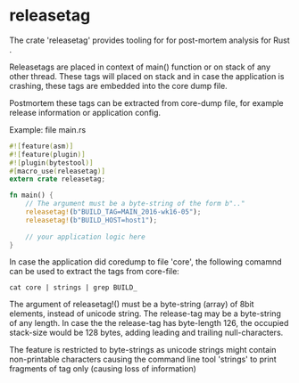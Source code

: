 # releasetag

The crate 'releasetag' provides tooling for for post-mortem analysis for Rust .

Releasetags are placed in context of main() function or on stack of any other thread. These tags will placed on stack and in case the application is crashing, these tags are embedded into the core dump file.

Postmortem these tags can be extracted from core-dump file, for example release information or application config.

Example: file main.rs
```rust
#![feature(asm)] 
#![feature(plugin)]
#![plugin(bytestool)]
#[macro_use(releasetag)]
extern crate releasetag;

fn main() {
    // The argument must be a byte-string of the form b".." 
    releasetag!(b"BUILD_TAG=MAIN_2016-wk16-05");
    releasetag!(b"BUILD_HOST=host1");
 
    // your application logic here
}
```
In case the application did coredump to file 'core', the following comamnd can be used to extract the tags from core-file:
```
cat core | strings | grep BUILD_
```
The argument of releasetag!() must be a byte-string (array) of 8bit elements, 
instead of unicode string. The release-tag may be a byte-string of any length. In case the 
the release-tag has byte-length 126, the occupied stack-size would be 128 bytes, 
adding leading and trailing null-characters.

The feature is restricted to byte-strings as unicode strings might contain 
non-printable characters causing the command line tool 'strings' to print fragments of
tag only (causing loss of information)